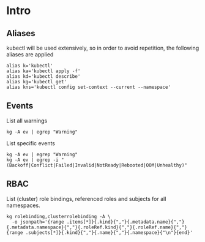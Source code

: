 # Intro
## Aliases
kubectl will be used extensively, so in order to avoid repetition, the following aliases are applied
```
alias k='kubectl'
alias ka='kubectl apply -f'
alias kd='kubectl describe'
alias kg='kubectl get'
alias kns='kubectl config set-context --current --namespace'
```

## Events
List all warnings
```
kg -A ev | egrep "Warning"
```

List specific events
```
kg -A ev | egrep "Warning"
kg -A ev | egrep -i "(Backoff|Conflict|Failed|Invalid|NotReady|Rebooted|OOM|Unhealthy)"
```
## RBAC
List (cluster) role bindings, referenced roles and subjects for all namespaces.
```
kg rolebinding,clusterrolebinding -A \
  -o jsonpath='{range .items[*]}{.kind}{","}{.metadata.name}{","}{.metadata.namespace}{","}{.roleRef.kind}{","}{.roleRef.name}{","}{range .subjects[*]}{.kind}{","}{.name}{","}{.namespace}{"\n"}{end}'
```